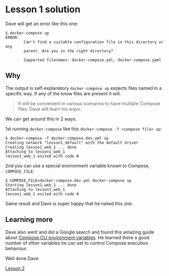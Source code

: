 # Lesson 1 solution

Dave will get an error like this one:

```shell
$ docker-compose up
ERROR:
        Can't find a suitable configuration file in this directory or any
        parent. Are you in the right directory?

        Supported filenames: docker-compose.yml, docker-compose.yaml

```

## Why

The output is self-explanatory `docker-compose up` expects files named in a specific way. If any of the know files are present it will.

> It will be convenient in various scenarios to have multiple Compose files. Dave will learn his ways.

We can get around this in 2 ways.

1st running `docker-compose` like this `docker-compose -f <compose file> up`:

```shell
$ docker-compose -f docker-compose.dev.yml up
Creating network "lesson1_default" with the default driver
Creating lesson1_web_1 ... done
Attaching to lesson1_web_1
lesson1_web_1 exited with code 0
```

2nd you can use a special environment variable known to Compose, `COMPOSE_FILE`:

```shell
$ COMPOSE_FILE=docker-compose.dev.yml docker-compose up
Starting lesson1_web_1 ... done
Attaching to lesson1_web_1
lesson1_web_1 exited with code 0
```

Same result and Dave is super happy that he nailed this one.

## Learning more

Dave also went and did a Google search and found this amazing guide about [Compose CLI environment variables](https://docs.docker.com/compose/reference/envvars/#:~:text=COMPOSE_FILE,by%20that%20name%20is%20found.). He learned there a good number of other variables he can set to control Compose execution behaviour.

Well done Dave.

[Lesson 2](../lesson2/README.md)
